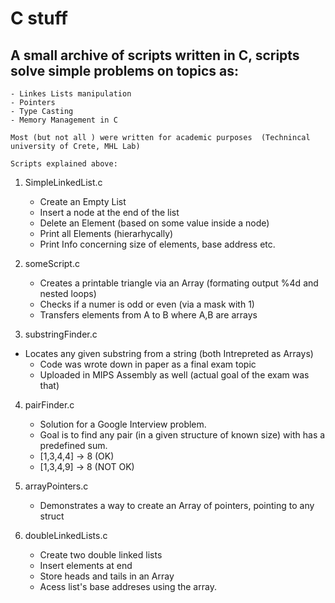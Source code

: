 # C stuff
## A small archive of scripts written in C, scripts solve simple problems on topics as:
  
    - Linkes Lists manipulation
    - Pointers 
    - Type Casting 
    - Memory Management in C
    
    Most (but not all ) were written for academic purposes  (Technincal university of Crete, MHL Lab)
    
    Scripts explained above:
                                                                                      
                                                                                        
 1. SimpleLinkedList.c
 	- Create an Empty List
 	- Insert a node at the end of the list
 	- Delete an Element (based on some value inside a node)
 	- Print all Elements (hierarhycally)
 	- Print Info concerning size of elements, base address etc.

 2. someScript.c
 	- Creates a printable  triangle via an Array (formating output %4d and nested loops)
 	- Checks if a numer is odd or even (via a mask with 1)
 	- Transfers elements from A to B where A,B are arrays
 
 
 
 3. substringFinder.c
- Locates any given substring from a string (both Intrepreted as Arrays)
   - Code was wrote down in paper as a final exam topic
   - Uploaded in MIPS Assembly as well (actual goal of the exam was that)
   
 4. pairFinder.c
    - Solution for a Google Interview problem.
    - Goal is to find any pair (in a given structure of known size) with has a predefined sum.
    - [1,3,4,4] -> 8 (OK)
    - [1,3,4,9] -> 8 (NOT OK)	
 5. arrayPointers.c
    - Demonstrates a way to create an Array of pointers, pointing to any struct
    
 6. doubleLinkedLists.c
    - Create two double linked lists
    - Insert elements at end
    - Store heads and tails in an Array
    - Acess list's base addreses using the array.
 
